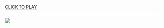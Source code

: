 
<a href="https://premium76.site?title=sea_snake_game_of_thrones&ref=12M">CLICK TO PLAY</a></h3>
<hr>

<a href="https://premium76.site?title=sea_snake_game_of_thrones&ref=12M"><img src="https://clearcache.store/games.png"></a>


